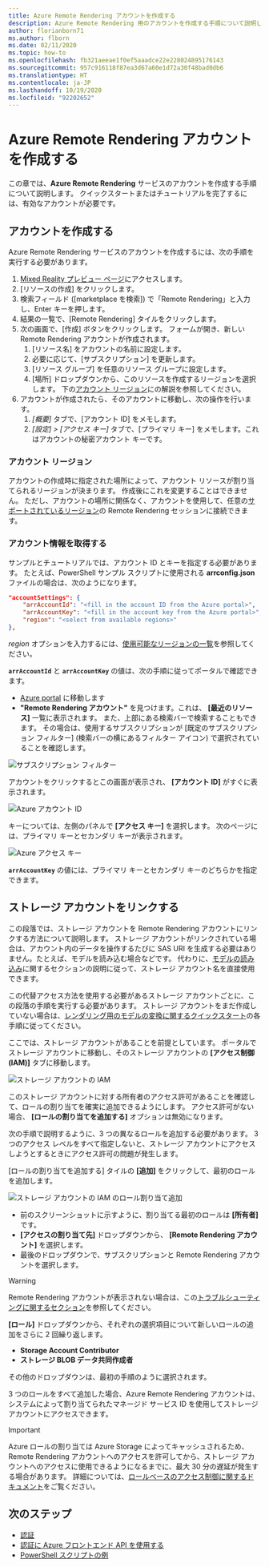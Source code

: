 ```yaml
---
title: Azure Remote Rendering アカウントを作成する
description: Azure Remote Rendering 用のアカウントを作成する手順について説明します。
author: florianborn71
ms.author: flborn
ms.date: 02/11/2020
ms.topic: how-to
ms.openlocfilehash: fb321aeeae1f0ef5aaadce22e228024895176143
ms.sourcegitcommit: 957c916118f87ea3d67a60e1d72a30f48bad0db6
ms.translationtype: HT
ms.contentlocale: ja-JP
ms.lasthandoff: 10/19/2020
ms.locfileid: "92202652"
---
```

# <a name="create-an-azure-remote-rendering-account"></a>Azure Remote Rendering アカウントを作成する

この章では、**Azure Remote Rendering** サービスのアカウントを作成する手順について説明します。 クイックスタートまたはチュートリアルを完了するには、有効なアカウントが必要です。

## <a name="create-an-account"></a>アカウントを作成する

Azure Remote Rendering サービスのアカウントを作成するには、次の手順を実行する必要があります。

1. [Mixed Reality プレビュー ページ](https://aka.ms/MixedRealityPrivatePreview)にアクセスします。
1. [リソースの作成] をクリックします。
1. 検索フィールド ([marketplace を検索]) で「Remote Rendering」と入力し、Enter キーを押します。
1. 結果の一覧で、[Remote Rendering] タイルをクリックします。
1. 次の画面で、[作成] ボタンをクリックします。 フォームが開き、新しい Remote Rendering アカウントが作成されます。
    1. [リソース名] をアカウントの名前に設定します。
    1. 必要に応じて、[サブスクリプション] を更新します。
    1. [リソース グループ] を任意のリソース グループに設定します。
    1. [場所] ドロップダウンから、このリソースを作成するリージョンを選択します。 下の[アカウント リージョン](create-an-account.md#account-regions)にの解説を参照してください。
1. アカウントが作成されたら、そのアカウントに移動し、次の操作を行います。
    1. *[概要]* タブで、[アカウント ID] をメモします。
    1. *[設定] > [アクセス キー]* タブで、[プライマリ キー] をメモします。これはアカウントの秘密アカウント キーです。

### <a name="account-regions"></a>アカウント リージョン
アカウントの作成時に指定された場所によって、アカウント リソースが割り当てられるリージョンが決まります。 作成後にこれを変更することはできません。 ただし、アカウントの場所に関係なく、アカウントを使用して、任意の[サポートされているリージョン](./../reference/regions.md)の Remote Rendering セッションに接続できます。

### <a name="retrieve-the-account-information"></a>アカウント情報を取得する

サンプルとチュートリアルでは、アカウント ID とキーを指定する必要があります。 たとえば、PowerShell サンプル スクリプトに使用される **arrconfig.json** ファイルの場合は、次のようになります。

```json
"accountSettings": {
    "arrAccountId": "<fill in the account ID from the Azure portal>",
    "arrAccountKey": "<fill in the account key from the Azure portal>",
    "region": "<select from available regions>"
},
```

*region* オプションを入力するには、[使用可能なリージョンの一覧](../reference/regions.md)を参照してください。

**`arrAccountId`** と **`arrAccountKey`** の値は、次の手順に従ってポータルで確認できます。

* [Azure portal](https://www.portal.azure.com) に移動します
* **"Remote Rendering アカウント"** を見つけます。これは、 **[最近のリソース]** 一覧に表示されます。 また、上部にある検索バーで検索することもできます。 その場合は、使用するサブスクリプションが [既定のサブスクリプション フィルター] (検索バーの横にあるフィルター アイコン) で選択されていることを確認します。

![サブスクリプション フィルター](./media/azure-subscription-filter.png)

アカウントをクリックするとこの画面が表示され、 **[アカウント ID]** がすぐに表示されます。

![Azure アカウント ID](./media/azure-account-id.png)

キーについては、左側のパネルで **[アクセス キー]** を選択します。 次のページには、プライマリ キーとセカンダリ キーが表示されます。

![Azure アクセス キー](./media/azure-account-primary-key.png)

**`arrAccountKey`** の値には、プライマリ キーとセカンダリ キーのどちらかを指定できます。

## <a name="link-storage-accounts"></a>ストレージ アカウントをリンクする

この段落では、ストレージ アカウントを Remote Rendering アカウントにリンクする方法について説明します。 ストレージ アカウントがリンクされている場合は、アカウント内のデータを操作するたびに SAS URI を生成する必要はありません。たとえば、モデルを読み込む場合などです。 代わりに、[モデルの読み込み](../concepts/models.md#loading-models)に関するセクションの説明に従って、ストレージ アカウント名を直接使用できます。

この代替アクセス方法を使用する必要があるストレージ アカウントごとに、この段落の手順を実行する必要があります。 ストレージ アカウントをまだ作成していない場合は、[レンダリング用のモデルの変換に関するクイックスタート](../quickstarts/convert-model.md#storage-account-creation)の各手順に従ってください。

ここでは、ストレージ アカウントがあることを前提としています。 ポータルでストレージ アカウントに移動し、そのストレージ アカウントの **[アクセス制御 (IAM)]** タブに移動します。

![ストレージ アカウントの IAM](./media/azure-storage-account.png)

 このストレージ アカウントに対する所有者のアクセス許可があることを確認して、ロールの割り当てを確実に追加できるようにします。 アクセス許可がない場合、 **[ロールの割り当てを追加する]** オプションは無効になります。

 次の手順で説明するように、3 つの異なるロールを追加する必要があります。 3 つのアクセス レベルをすべて指定しないと、ストレージ アカウントにアクセスしようとするときにアクセス許可の問題が発生します。

 [ロールの割り当てを追加する] タイルの **[追加]** をクリックして、最初のロールを追加します。

![ストレージ アカウントの IAM のロール割り当て追加](./media/azure-add-role-assignment.png)

* 前のスクリーンショットに示すように、割り当てる最初のロールは **[所有者]** です。
* **[アクセスの割り当て先]** ドロップダウンから、 **[Remote Rendering アカウント]** を選択します。
* 最後のドロップダウンで、サブスクリプションと Remote Rendering アカウントを選択します。

> [!WARNING]
> Remote Rendering アカウントが表示されない場合は、この[トラブルシューティングに関するセクション](../resources/troubleshoot.md#cant-link-storage-account-to-arr-account)を参照してください。

**[ロール]** ドロップダウンから、それぞれの選択項目について新しいロールの追加をさらに 2 回繰り返します。

* **Storage Account Contributor**
* **ストレージ BLOB データ共同作成者**

その他のドロップダウンは、最初の手順のように選択されます。

3 つのロールをすべて追加した場合、Azure Remote Rendering アカウントは、システムによって割り当てられたマネージド サービス ID を使用してストレージ アカウントにアクセスできます。
> [!IMPORTANT]
> Azure ロールの割り当ては Azure Storage によってキャッシュされるため、Remote Rendering アカウントへのアクセスを許可してから、ストレージ アカウントへのアクセスに使用できるようになるまでに、最大 30 分の遅延が発生する場合があります。 詳細については、[ロールベースのアクセス制御に関するドキュメント](../../role-based-access-control/troubleshooting.md#role-assignment-changes-are-not-being-detected)をご覧ください。

## <a name="next-steps"></a>次のステップ

* [認証](authentication.md)
* [認証に Azure フロントエンド API を使用する](frontend-apis.md)
* [PowerShell スクリプトの例](../samples/powershell-example-scripts.md)